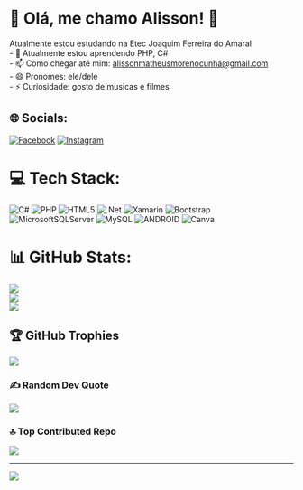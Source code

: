# 💫 Olá, me chamo Alisson! 👋
Atualmente estou estudando na Etec Joaquim Ferreira do Amaral<br>- 🌱 Atualmente estou aprendendo PHP, C#<br>- 📫 Como chegar até mim: alissonmatheusmorenocunha@gmail.com<br>- 😄 Pronomes: ele/dele<br>- ⚡ Curiosidade: gosto de musicas e filmes


## 🌐 Socials:
[![Facebook](https://img.shields.io/badge/Facebook-%231877F2.svg?logo=Facebook&logoColor=white)](https://www.facebook.com/alisson.cunha.359) [![Instagram](https://img.shields.io/badge/Instagram-%23E4405F.svg?logo=Instagram&logoColor=white)](https://instagram.com/__4lisson___) 

# 💻 Tech Stack:
![C#](https://img.shields.io/badge/c%23-%23239120.svg?style=for-the-badge&logo=c-sharp&logoColor=white) ![PHP](https://img.shields.io/badge/php-%23777BB4.svg?style=for-the-badge&logo=php&logoColor=white) ![HTML5](https://img.shields.io/badge/html5-%23E34F26.svg?style=for-the-badge&logo=html5&logoColor=white) ![.Net](https://img.shields.io/badge/.NET-5C2D91?style=for-the-badge&logo=.net&logoColor=white) ![Xamarin](https://img.shields.io/badge/Xamarin-3199DC?style=for-the-badge&logo=xamarin&logoColor=white) ![Bootstrap](https://img.shields.io/badge/bootstrap-%23563D7C.svg?style=for-the-badge&logo=bootstrap&logoColor=white) ![MicrosoftSQLServer](https://img.shields.io/badge/Microsoft%20SQL%20Sever-CC2927?style=for-the-badge&logo=microsoft%20sql%20server&logoColor=white) ![MySQL](https://img.shields.io/badge/mysql-%2300f.svg?style=for-the-badge&logo=mysql&logoColor=white) ![ANDROID](https://img.shields.io/badge/android-%2320232a.svg?style=for-the-badge&logo=android&logoColor=%a4c639) ![Canva](https://img.shields.io/badge/Canva-%2300C4CC.svg?style=for-the-badge&logo=Canva&logoColor=white)
# 📊 GitHub Stats:
![](https://github-readme-stats.vercel.app/api?username=AlissonMMC&theme=dark&hide_border=false&include_all_commits=true&count_private=false)<br/>
![](https://github-readme-streak-stats.herokuapp.com/?user=AlissonMMC&theme=dark&hide_border=false)<br/>
![](https://github-readme-stats.vercel.app/api/top-langs/?username=AlissonMMC&theme=dark&hide_border=false&include_all_commits=true&count_private=false&layout=compact)

## 🏆 GitHub Trophies
![](https://github-profile-trophy.vercel.app/?username=AlissonMMC&theme=discord&no-frame=false&no-bg=true&margin-w=4)

### ✍️ Random Dev Quote
![](https://quotes-github-readme.vercel.app/api?type=horizontal&theme=radical)

### 🔝 Top Contributed Repo
![](https://github-contributor-stats.vercel.app/api?username=AlissonMMC&limit=5&theme=dark&combine_all_yearly_contributions=true)

---
[![](https://visitcount.itsvg.in/api?id=AlissonMMC&icon=8&color=0)](https://visitcount.itsvg.in)

<!-- Proudly created with GPRM ( https://gprm.itsvg.in ) -->

